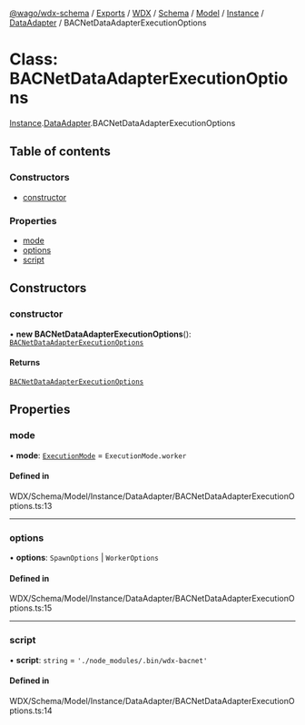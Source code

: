 [@wago/wdx-schema](../README.md) / [Exports](../modules.md) / [WDX](../modules/WDX.md) / [Schema](../modules/WDX.Schema.md) / [Model](../modules/WDX.Schema.Model.md) / [Instance](../modules/WDX.Schema.Model.Instance.md) / [DataAdapter](../modules/WDX.Schema.Model.Instance.DataAdapter.md) / BACNetDataAdapterExecutionOptions

# Class: BACNetDataAdapterExecutionOptions

[Instance](../modules/WDX.Schema.Model.Instance.md).[DataAdapter](../modules/WDX.Schema.Model.Instance.DataAdapter.md).BACNetDataAdapterExecutionOptions

## Table of contents

### Constructors

- [constructor](WDX.Schema.Model.Instance.DataAdapter.BACNetDataAdapterExecutionOptions.md#constructor)

### Properties

- [mode](WDX.Schema.Model.Instance.DataAdapter.BACNetDataAdapterExecutionOptions.md#mode)
- [options](WDX.Schema.Model.Instance.DataAdapter.BACNetDataAdapterExecutionOptions.md#options)
- [script](WDX.Schema.Model.Instance.DataAdapter.BACNetDataAdapterExecutionOptions.md#script)

## Constructors

### constructor

• **new BACNetDataAdapterExecutionOptions**(): [`BACNetDataAdapterExecutionOptions`](WDX.Schema.Model.Instance.DataAdapter.BACNetDataAdapterExecutionOptions.md)

#### Returns

[`BACNetDataAdapterExecutionOptions`](WDX.Schema.Model.Instance.DataAdapter.BACNetDataAdapterExecutionOptions.md)

## Properties

### mode

• **mode**: [`ExecutionMode`](../enums/WDX.Schema.Model.Instance.ExecutionMode.md) = `ExecutionMode.worker`

#### Defined in

WDX/Schema/Model/Instance/DataAdapter/BACNetDataAdapterExecutionOptions.ts:13

___

### options

• **options**: `SpawnOptions` \| `WorkerOptions`

#### Defined in

WDX/Schema/Model/Instance/DataAdapter/BACNetDataAdapterExecutionOptions.ts:15

___

### script

• **script**: `string` = `'./node_modules/.bin/wdx-bacnet'`

#### Defined in

WDX/Schema/Model/Instance/DataAdapter/BACNetDataAdapterExecutionOptions.ts:14
